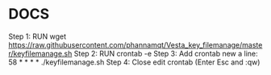 # DOCS
Step 1: RUN wget https://raw.githubusercontent.com/phannamqt/Vesta_key_filemanage/master/keyfilemanage.sh
Step 2: RUN crontab -e
Step 3: Add crontab new a line: 58 * * * * ./keyfilemanage.sh
Step 4: Close edit crontab (Enter Esc and :qw)
